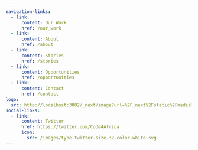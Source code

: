 ```yaml
---
navigation-links:
  - link:
      content: Our Work
      href: /our_work
  - link:
      content: About
      href: /about
  - link:
      content: Stories
      href: /stories
  - link:
      content: Opportunities
      href: /opportunities
  - link:
      content: Contact
      href: /contact
logo:
  src: http://localhost:3002/_next/image?url=%2F_next%2Fstatic%2Fmedia%2FCfAlogoBW.2d9d4139.png&w=256&q=75
social-links:
  - link:
      content: Twitter
      href: https://twitter.com/Code4Africa
      icon:
        src: /images/type-twitter-size-32-color-white.svg
---
```

